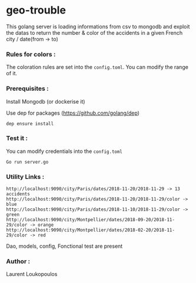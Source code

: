 # geo-trouble

This golang server is loading informations from csv to mongodb and exploit the datas to return the number & color of the accidents in a given French city / date(from -> to)

### Rules for colors : 

The coloration rules are set into the ```config.toml```.
You can modify the range of it.

### Prerequisites : 

Install Mongodb (or dockerise it)

Use dep for packages (https://github.com/golang/dep)
```
dep ensure install
```

### Test it :

You can modify credentials into the ```config.toml```

```
Go run server.go
```

### Utility Links :

```
http://localhost:9090/city/Paris/dates/2018-11-20/2018-11-29 -> 13 accidents
http://localhost:9090/city/Paris/dates/2018-11-20/2018-11-29/color -> blue
http://localhost:9090/city/Paris/dates/2018-11-10/2018-11-29/color -> green
http://localhost:9090/city/Montpellier/dates/2018-09-20/2018-11-29/color -> orange
http://localhost:9090/city/Montpellier/dates/2018-02-20/2018-11-29/color -> red
```

Dao, models, config,
Fonctional test are present

### Author :
Laurent Loukopoulos
